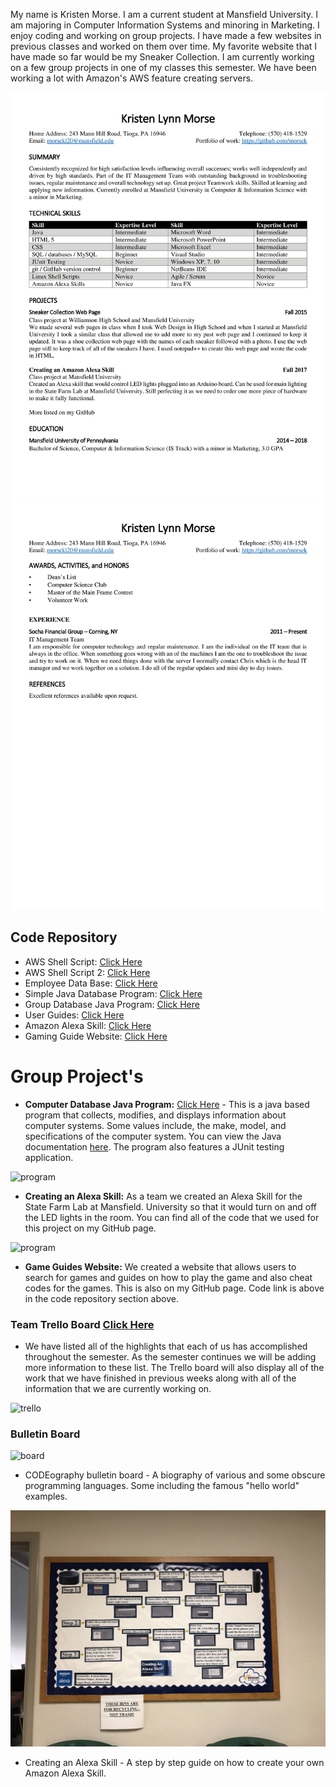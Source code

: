 
My name is Kristen Morse. I am a current student at Mansfield University. I am majoring in Computer Information Systems and minoring in Marketing. I enjoy coding and working on group projects. I have made a few websites in previous classes and worked on them over time. My favorite website that I have made so far would be my Sneaker Collection. I am currently working on a few group projects in one of my classes this semester. We have been working a lot with Amazon's AWS feature creating servers.

![Resume](https://raw.githubusercontent.com/morsek/Portfolio/master/Morse%20Resume.jpg-page-001.jpg)
![Resume](https://raw.githubusercontent.com/morsek/Portfolio/master/Morse%20Resume.jpg-page-002.jpg)


## **Code Repository**

* AWS Shell Script: [Click Here](https://github.com/morsek/awsshellscripts)
* AWS Shell Script 2: [Click Here](https://github.com/morsek/awsshellscripts2)
* Employee Data Base: [Click Here](https://github.com/morsek/s2employeedb)
* Simple Java Database Program: [Click Here](https://github.com/Team-Juan/simple_java_program)
* Group Database Java Program: [Click Here](https://github.com/Team-Juan/group_project)
* User Guides: [Click Here](https://github.com/Team-Juan/user-guides/wiki)
* Amazon Alexa Skill: [Click Here](https://github.com/morsek/Team2-Programming-Project-2017/tree/master/AlexaPics)
* Gaming Guide Website: [Click Here](https://github.com/morsek/Team2-Programming-Project-2017/tree/master/documentation)

# Group Project's

* **Computer Database Java Program:** [Click Here](https://github.com/Team-Juan/group_project) - This is a java based program that collects, modifies, and displays information about computer systems. Some values include, the make, model, and specifications of the computer system. You can view the Java documentation [here](https://team-juan.github.io/group_project/index.html). The program also features a JUnit testing application.

![program](https://team-juan.github.io/team-portfolio/images/Program.png)

* **Creating an Alexa Skill:** As a team we created an Alexa Skill for the State Farm Lab at Mansfield. University so that it would turn on and off the LED lights in the room. You can find all of the code that we used for this project on my GitHub page.

![program](https://raw.githubusercontent.com/morsek/Team2-Programming-Project-2017/master/AlexaPics/SkillInteractionModel.PNG)

* **Game Guides Website:** We created a website that allows users to search for games and guides on how to play the game and also cheat codes for the games. This is also on my GitHub page. Code link is above in the code repository section above.


### Team Trello Board [Click Here](https://trello.com/b/HXoNnVhw/team-1)

* We have listed all of the highlights that each of us has accomplished throughout the semester. As the semester continues we will be adding more information to these list. The Trello board will also display all of the work that we have finished in previous weeks along with all of the information that we are currently working on.

![trello](https://team-juan.github.io/team-portfolio/images/trello.JPG)

### Bulletin Board

![board](https://team-juan.github.io/team-portfolio/images/photo.jpg)

* CODEography bulletin board - A biography of various and some obscure programming languages. Some including the famous "hello world" examples.

![board](https://raw.githubusercontent.com/morsek/Team2-Programming-Project-2017/master/Bulletin%20Board%20Finished.jpg)

* Creating an Alexa Skill - A step by step guide on how to create your own Amazon Alexa Skill.
